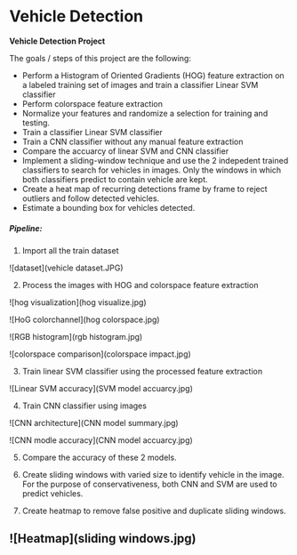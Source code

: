 # Vehicle Detection

**Vehicle Detection Project**

The goals / steps of this project are the following:

* Perform a Histogram of Oriented Gradients (HOG) feature extraction on a labeled training set of images and train a classifier Linear SVM classifier
* Perform colorspace feature extraction  
* Normalize your features and randomize a selection for training and testing.
* Train a classifier Linear SVM classifier
* Train a CNN classifier without any manual feature extraction
* Compare the accuarcy of linear SVM and CNN classifier
* Implement a sliding-window technique and use the 2 indepedent trained classifiers to search for vehicles in images. Only the windows in which both classifiers predict to contain vehicle are kept. 
* Create a heat map of recurring detections frame by frame to reject outliers and follow detected vehicles.
* Estimate a bounding box for vehicles detected.

##### Pipeline: 
1. Import all the train dataset

![dataset](vehicle dataset.JPG)

2. Process the images with HOG and colorspace feature extraction

![hog visualization](hog visualize.jpg)

![HoG colorchannel](hog colorspace.jpg)

![RGB histogram](rgb histogram.jpg)

![colorspace comparison](colorspace impact.jpg)

3. Train linear SVM classifier using the processed feature extraction

![Linear SVM accuracy](SVM model accuarcy.jpg)

4. Train CNN classifier using images

![CNN architecture](CNN model summary.jpg)

![CNN modle accuracy](CNN model accuarcy.jpg)

5. Compare the accuracy of these 2 models.

6. Create sliding windows with varied size to identify vehicle in the image. For the purpose of conservativeness, both CNN and SVM are used to predict vehicles. 

7. Create heatmap to remove false positive and duplicate sliding windows.

![Heatmap](sliding windows.jpg)
---





